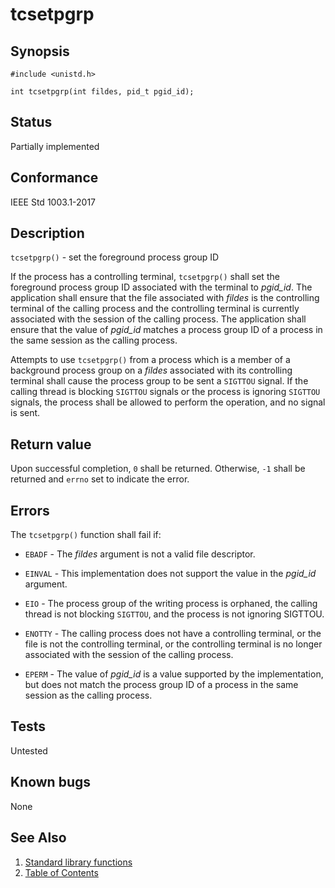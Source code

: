 # tcsetpgrp

## Synopsis

`#include <unistd.h>`

`int tcsetpgrp(int fildes, pid_t pgid_id);`

## Status

Partially implemented

## Conformance

IEEE Std 1003.1-2017

## Description

`tcsetpgrp()` - set the foreground process group ID

If the process has a controlling terminal, `tcsetpgrp()` shall set the foreground process group ID associated with the
terminal to _pgid_id_. The application shall ensure that the file associated with _fildes_ is the controlling terminal
of the calling process and the controlling terminal is currently associated with the session of the calling process. The
application shall ensure that the value of _pgid_id_ matches a process group ID of a process in the same session as the
calling process.

Attempts to use `tcsetpgrp()` from a process which is a member of a background process group on a _fildes_ associated
with its controlling terminal shall cause the process group to be sent a `SIGTTOU` signal. If the calling thread is
blocking `SIGTTOU` signals or the process is ignoring `SIGTTOU` signals, the process shall be allowed to perform the
operation, and no signal is sent.

## Return value

Upon successful completion, `0` shall be returned. Otherwise, `-1` shall be returned and `errno` set to indicate the
error.

## Errors

The `tcsetpgrp()` function shall fail if:

* `EBADF` - The _fildes_ argument is not a valid file descriptor.

* `EINVAL` - This implementation does not support the value in the _pgid_id_ argument.

* `EIO` - The process group of the writing process is orphaned, the calling thread is not blocking `SIGTTOU`, and the
process is not ignoring SIGTTOU.

* `ENOTTY` - The calling process does not have a controlling terminal, or the file is not the controlling terminal, or
the controlling terminal is no longer associated with the session of the calling process.

* `EPERM` - The value of _pgid_id_ is a value supported by the implementation, but does not match the process group ID
of a process in the same session as the calling process.

## Tests

Untested

## Known bugs

None

## See Also

1. [Standard library functions](../index.md)
2. [Table of Contents](../../../index.md)
